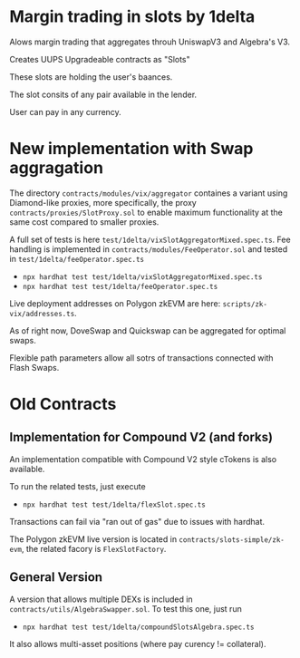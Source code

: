 # Margin trading in slots by 1delta

Alows margin trading that aggregates throuh UniswapV3 and Algebra's V3.

Creates UUPS Upgradeable contracts as "Slots"

These slots are holding the user's baances.

The slot consits of any pair available in the lender.

User can pay in any currency.


# New implementation with Swap aggragation

The directory `contracts/modules/vix/aggregator` containes a variant using Diamond-like proxies, more specifically, 
the proxy `contracts/proxies/SlotProxy.sol` to enable maximum functionality at the same cost compared to smaller proxies.

A full set of tests is here `test/1delta/vixSlotAggregatorMixed.spec.ts`. Fee handling is implemented in `contracts/modules/FeeOperator.sol` and tested in `test/1delta/feeOperator.spec.ts`

- `npx hardhat test test/1delta/vixSlotAggregatorMixed.spec.ts`
- `npx hardhat test test/1delta/feeOperator.spec.ts`

Live deployment addresses on Polygon zkEVM are here: `scripts/zk-vix/addresses.ts`.

As of right now, DoveSwap and Quickswap can be aggregated for optimal swaps.

Flexible path parameters allow all sotrs of transactions connected with Flash Swaps.

# Old Contracts

## Implementation for Compound V2 (and forks)

An implementation compatible with Compound V2 style cTokens is also available.

To run the related tests, just execute

- `npx hardhat test test/1delta/flexSlot.spec.ts`

Transactions can fail via "ran out of gas" due to issues with hardhat.

The Polygon zkEVM live version is located in `contracts/slots-simple/zk-evm`, the related facory is `FlexSlotFactory`.

## General Version

A version that allows multiple DEXs is included in `contracts/utils/AlgebraSwapper.sol`. To test this one, just run

- `npx hardhat test test/1delta/compoundSlotsAlgebra.spec.ts`

It also allows multi-asset positions (where pay curency != collateral).